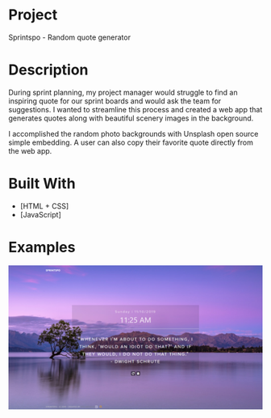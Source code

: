 # Project
Sprintspo - Random quote generator

# Description

During sprint planning, my project manager would struggle to find an inspiring quote for our sprint boards and would ask the team for suggestions. I wanted to streamline this process and created a web app that generates quotes along with beautiful scenery images in the background.

I accomplished the random photo backgrounds with Unsplash open source simple embedding. A user can also copy their favorite quote directly from the web app. 

# Built With

- [HTML + CSS]
- [JavaScript]

# Examples

![Image of Reservation](/sprintspo_view.png)
